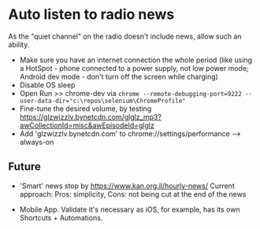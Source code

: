 # Auto listen to radio news #

As the "quiet channel" on the radio doesn't include news, allow such an ability.

- Make sure you have an internet connection the whole period (like using a HotSpot - phone connected to a power supply, not low power mode; Android dev mode - don't turn off the screen while charging)
- Disable OS sleep
- Open Run >> chrome-dev via `chrome --remote-debugging-port=9222 --user-data-dir="c:\repos\selenium\ChromeProfile"`
- Fine-tune the desired volume, by testing https://glzwizzlv.bynetcdn.com/glglz_mp3?awCollectionId=misc&awEpisodeId=glglz
- Add 'glzwizzlv.bynetcdn.com' to chrome://settings/performance --> always-on

## Future ##

- 'Smart' news stop by https://www.kan.org.il/hourly-news/
Current approach: Pros: simplicity, Cons: not being cut at the end of the news

- Mobile App. Validate it's necessary as iOS, for example, has its own Shortcuts + Automations.
